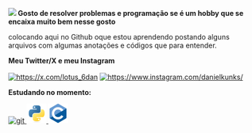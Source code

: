 <img src="https://media2.giphy.com/media/QssGEmpkyEOhBCb7e1/giphy.gif?cid=ecf05e47a0n3gi1bfqntqmob8g9aid1oyj2wr3ds3mg700bl&rid=giphy.gif" width ="25"><b> Gosto de resolver problemas e programação se é um hobby que se encaixa muito bem nesse gosto</b>
<p> colocando aqui no Github oque estou aprendendo postando alguns arquivos com algumas anotações e códigos que para entender.</p>

<b align="left"> Meu Twitter/X e meu Instagram </b>
<p align="left">
<a href="https://twitter.com/https://x.com/lotus_6dan" target="blank"><img align="center" src="https://raw.githubusercontent.com/rahuldkjain/github-profile-readme-generator/master/src/images/icons/Social/twitter.svg" alt="https://x.com/lotus_6dan" height="30" width="40" /></a>
<a href="https://instagram.com/https://www.instagram.com/danielkunks/" target="blank"><img align="center" src="https://raw.githubusercontent.com/rahuldkjain/github-profile-readme-generator/master/src/images/icons/Social/instagram.svg" alt="https://www.instagram.com/danielkunks/" height="30" width="40" /></a>
</p>

<b align="left">Estudando no momento:</b>
<p align="left"> <a href="https://git-scm.com/" target="_blank" rel="noreferrer"> <img src="https://www.vectorlogo.zone/logos/git-scm/git-scm-icon.svg" alt="git" width="40" height="40"/>   <img src="https://raw.githubusercontent.com/devicons/devicon/master/icons/python/python-original.svg" alt="python" width="40" height="40"/> </a> <a href="https://www.cprogramming.com/" target="_blank" rel="noreferrer"> <img src="https://raw.githubusercontent.com/devicons/devicon/master/icons/c/c-original.svg" alt="c" width="40" height="40"/> </a> </p>
